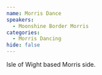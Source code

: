 ```yaml
---
name: Morris Dance
speakers:
  - Moonshine Border Morris
categories:
  - Morris Dancing
hide: false
---
```


Isle of Wight based Morris side.